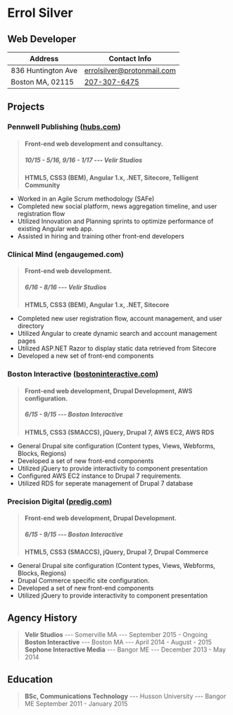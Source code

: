 
Errol Silver
=========

Web Developer
---------------------

| Address            | Contact Info               | 
|--------------------|----------------------------|
| 836 Huntington Ave | [errolsilver@protonmail.com](mailto:%20errolsilver@protonmail.com) |
| Boston MA, 02115   | [207-307-6475](tel:1-207-307-6475)               |


Projects
-----------

### Pennwell Publishing ([hubs.com](https://hubs.com/))
> #### Front-end web development and consultancy.
> ##### 10/15 - 5/16, 9/16 - 1/17 --- Velir Studios
> __HTML5, CSS3 (BEM), Angular 1.x, .NET, Sitecore, Telligent Community__
> 
 - Worked in an Agile Scrum methodology (SAFe)
 - Completed new social platform, news aggregation timeline, and user registration flow
 - Utilized Innovation and Planning sprints to optimize performance of existing Angular web app.
 - Assisted in hiring and training other front-end developers

### Clinical Mind (engaugemed.com)
> #### Front-end web development.
> ##### 6/16 - 8/16 --- Velir Studios
> __HTML5, CSS3 (BEM),  Angular 1.x, .NET, Sitecore__
>
 - Completed new user registration flow, account management, and user directory
 - Utilized Angular to create dynamic search and account management pages
 - Utilized ASP.NET Razor to display static data retrieved from Sitecore
 - Developed a new set of front-end components
     

### Boston Interactive ([bostoninteractive.com](https://bostoninteractive.com))
> #### Front-end web development, Drupal Development, AWS configuration.
> ##### 6/15 - 9/15 --- Boston Interactive
> __HTML5, CSS3 (SMACCS), jQuery, Drupal 7, AWS EC2, AWS RDS__
>
 - General Drupal site configuration (Content types, Views, Webforms, Blocks, Regions)
 - Developed a set of new front-end components
 - Utilized jQuery to provide interactivity to component presentation
 - Configured AWS EC2 instance to Drupal 7 requirements.
 - Utilized RDS for seperate management of Drupal 7 database

### Precision Digital ([predig.com)](https://www.predig.com/)
> #### Front-end web development, Drupal Development.
> ##### 6/15 - 9/15 --- Boston Interactive
> __HTML5, CSS3 (SMACCS), jQuery, Drupal 7, Drupal Commerce__
>
 - General Drupal site configuration (Content types, Views, Webforms, Blocks, Regions)
 - Drupal Commerce specific site configuration.
 - Developed a set of new front-end components
 - Utilized jQuery to provide interactivity to component presentation


Agency History
---------------------
> **Velir Studios** --- Somerville MA --- September 2015 - Ongoing
> **Boston Interactive** --- Boston MA --- April 2014 - August - 2015
> **Sephone Interactive Media** --- Bangor ME --- December 2013 - May 2014

Education
--------------
> **BSc, Communications Technology** --- Husson University --- Bangor ME
September 2011 - January 2015
         

